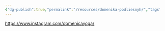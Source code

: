```yaml
---
{"dg-publish":true,"permalink":"/resources/domenika-podliesnyh/","tags":["yoga","exercise"]}
---
```



https://www.instagram.com/domenicayoga/